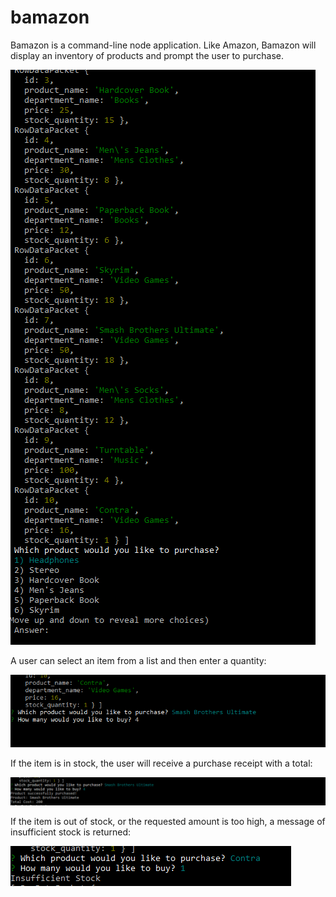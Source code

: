 # bamazon

Bamazon is a command-line node application. 
Like Amazon, Bamazon will display an inventory of products and prompt the user to purchase. 

![purchase-prompt](purchasePrompt.png)

A user can select an item from a list and then enter a quantity:

![product-purchase](productPurchase.png)

If the item is in stock, the user will receive a purchase receipt with a total:

![purchase-success](purchaseSuccess.png)

If the item is out of stock, or the requested amount is too high, a message of insufficient stock is returned:

![Insufficient-Stock](InsufficientStock.png)
